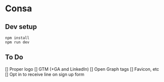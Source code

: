 # Consa

## Dev setup

```
npm install
npm run dev
```

## To Do

[] Proper logo
[] GTM (+GA and LinkedIn)
[] Open Graph tags
[] Favicon, etc
[] Opt in to receive line on sign up form
